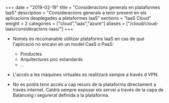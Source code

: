 +++
date        = "2019-02-19"
title       = "Consideracions generals en plataformes IaaS"
description = "Consideracions generals a tenir present en els aplicacions desplegades a plataformes IaaS"
sections    = "IaaS Cloud"
weight      = 2
categories  = ["cloud","iaas","azure"]
aliases     = ["/cloud/cloud-iaas/consideracions-iaas/"]
+++

* Només és recomanable utilitzar plataforms IaaS en cas de que l'aplicació no encaixi en un model CaaS o PaaS:

  * Productes
  * Arquitectures poc estandards
  * ...

* L'accés a les màquines virtuales es realitzarà sempre a través d VPN.
* No es podrà tenir accés a cap recurs de la plataforma directament a través internet. Caldrà sempre exposar els servei a través de la capa de Balanceig i segurerat definida a la plataforma.  